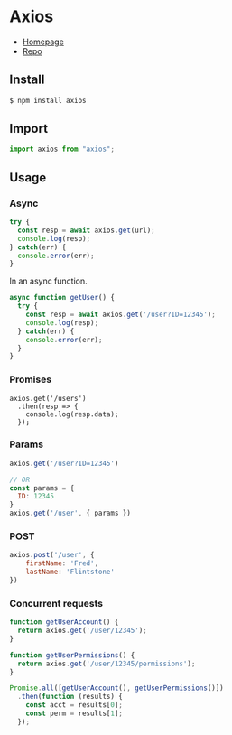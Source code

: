 # Axios

- [Homepage](https://axios-http.com)
- [Repo](https://github.com/axios/axios)


## Install

```sh
$ npm install axios
```


## Import

```javascript
import axios from "axios";
```


## Usage

### Async

```javascript
try {
  const resp = await axios.get(url);
  console.log(resp);
} catch(err) {
  console.error(err);
}
```

In an async function.

```javascript
async function getUser() {
  try {
    const resp = await axios.get('/user?ID=12345');
    console.log(resp);
  } catch(err) {
    console.error(err);
  }
}
```

### Promises

```javscript
axios.get('/users')
  .then(resp => {
    console.log(resp.data);
  });
```

### Params

```javascript
axios.get('/user?ID=12345')

// OR
const params = {
  ID: 12345
}
axios.get('/user', { params })
```

### POST

```javascript
axios.post('/user', {
    firstName: 'Fred',
    lastName: 'Flintstone'
})
```

### Concurrent requests

```javascript
function getUserAccount() {
  return axios.get('/user/12345');
}

function getUserPermissions() {
  return axios.get('/user/12345/permissions');
}

Promise.all([getUserAccount(), getUserPermissions()])
  .then(function (results) {
    const acct = results[0];
    const perm = results[1];
  });
```
